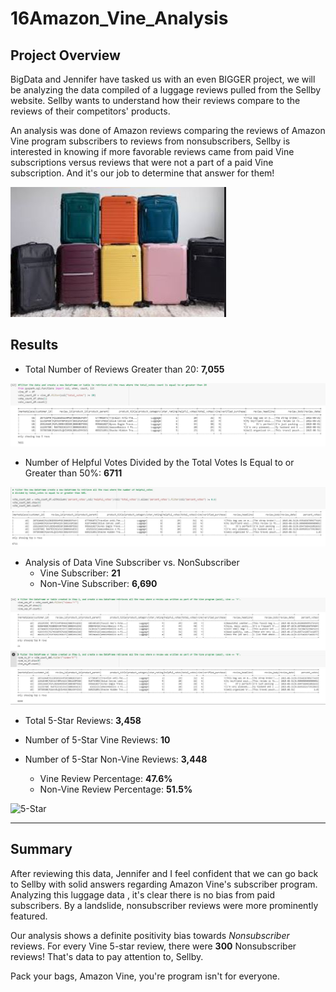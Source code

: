 # 16Amazon_Vine_Analysis

## Project Overview

BigData and Jennifer have tasked us with an even BIGGER project, we will be analyzing the data compiled of a luggage reviews pulled from the Sellby website.  Sellby wants to understand how their reviews compare to the reviews of their competitors' products. 

An analysis was done of Amazon reviews comparing the reviews of Amazon Vine program subscribers to reviews from nonsubscribers, Sellby is interested in knowing if more favorable reviews came from paid Vine subscriptions versus reviews that were not a part of a paid Vine subscription. And it's our job to determine that answer for them!

![luggage](images/luggage.jpg) 


## Results

- Total Number of Reviews Greater than 20: **7,055**

![Greater than 20](images/greaterthan20.jpg)

- Number of Helpful Votes Divided by the Total Votes Is Equal to or Greater than 50%: **6711**

![Greater than fifty](images/fifty.jpg)

- Analysis of Data Vine Subscriber vs. NonSubscriber
	- Vine Subscriber: **21**
	- Non-Vine Subscriber: **6,690**

![Subscriber vs Not](images/subscriber.jpg)


- Total 5-Star Reviews: **3,458**
- Number of 5-Star Vine Reviews: **10**
- Number of 5-Star Non-Vine Reviews: **3,448**

	- Vine Review Percentage: **47.6%**
	- Non-Vine Review Percentage: **51.5%**

![5-Star](fivestar.jpg)



---

## Summary

After reviewing this data, Jennifer and I feel confident that we can go back to Sellby with solid answers regarding Amazon Vine's subscriber program. Analyzing this luggage data , it's clear there is no bias from paid subscribers.  By a landslide, nonsubscriber reviews were more prominently featured.

Our analysis shows a definite positivity bias towards *Nonsubscriber* reviews. For every Vine 5-star review, there were **300** Nonsubscriber reviews!  That's data to pay attention to, Sellby.

Pack your bags, Amazon Vine, you're program isn't for everyone.
